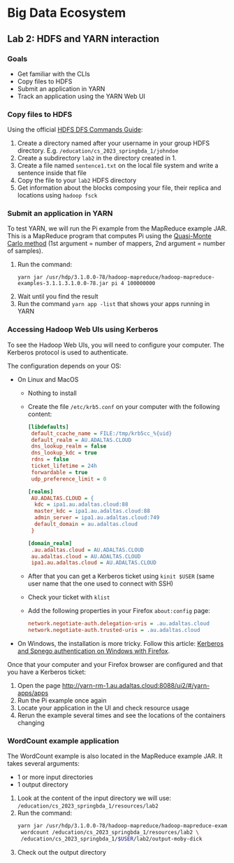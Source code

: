 # Big Data Ecosystem

## Lab 2: HDFS and YARN interaction

### Goals

- Get familiar with the CLIs
- Copy files to HDFS
- Submit an application in YARN
- Track an application using the YARN Web UI

### Copy files to HDFS

Using the official [HDFS DFS Commands Guide](https://hadoop.apache.org/docs/current/hadoop-project-dist/hadoop-common/FileSystemShell.html):

1. Create a directory named after your username in your group HDFS directory. E.g. `/education/cs_2023_springbda_1/johndoe`
2. Create a subdirectory `lab2` in the directory created in 1.
3. Create a file named `sentence1.txt` on the local file system and write a sentence inside that file
4. Copy the file to your `lab2` HDFS directory
5. Get information about the blocks composing your file, their replica and locations using `hadoop fsck`

### Submit an application in YARN

To test YARN, we will run the Pi example from the MapReduce example JAR. This is a MapReduce program that computes Pi using the [Quasi-Monte Carlo method](https://en.wikipedia.org/wiki/Quasi-Monte_Carlo_method) (1st argument = number of mappers, 2nd argument = number of samples).

1. Run the command:
   ```
   yarn jar /usr/hdp/3.1.0.0-78/hadoop-mapreduce/hadoop-mapreduce-examples-3.1.1.3.1.0.0-78.jar pi 4 100000000
   ```
2. Wait until you find the result
3. Run the command `yarn app -list` that shows your apps running in YARN

### Accessing Hadoop Web UIs using Kerberos

To see the Hadoop Web UIs, you will need to configure your computer. The Kerberos protocol is used to authenticate.

The configuration depends on your OS:

- On Linux and MacOS

  - Nothing to install
  - Create the file `/etc/krb5.conf` on your computer with the following content:

    ```ini
    [libdefaults]
     default_ccache_name = FILE:/tmp/krb5cc_%{uid}
     default_realm = AU.ADALTAS.CLOUD
     dns_lookup_realm = false
     dns_lookup_kdc = true
     rdns = false
     ticket_lifetime = 24h
     forwardable = true
     udp_preference_limit = 0

    [realms]
     AU.ADALTAS.CLOUD = {
      kdc = ipa1.au.adaltas.cloud:88
      master_kdc = ipa1.au.adaltas.cloud:88
      admin_server = ipa1.au.adaltas.cloud:749
      default_domain = au.adaltas.cloud
     }

    [domain_realm]
     .au.adaltas.cloud = AU.ADALTAS.CLOUD
     au.adaltas.cloud = AU.ADALTAS.CLOUD
     ipa1.au.adaltas.cloud = AU.ADALTAS.CLOUD
    ```

  - After that you can get a Kerberos ticket using `kinit $USER` (same user name that the one used to connect with SSH)
  - Check your ticket with `klist`
  - Add the following properties in your Firefox `about:config` page:
    ```ini
    network.negotiate-auth.delegation-uris = .au.adaltas.cloud
    network.negotiate-auth.trusted-uris = .au.adaltas.cloud
    ```

- On Windows, the installation is more tricky. Follow this article: [Kerberos and Spnego authentication on Windows with Firefox](https://www.adaltas.com/en/2019/11/04/windows-krb5-client-spnego/).

Once that your computer and your Firefox browser are configured and that you have a Kerberos ticket:

1. Open the page http://yarn-rm-1.au.adaltas.cloud:8088/ui2/#/yarn-apps/apps
2. Run the Pi example once again
3. Locate your application in the UI and check resource usage
4. Rerun the example several times and see the locations of the containers changing

### WordCount example application

The WordCount example is also located in the MapReduce example JAR. It takes several arguments:

- 1 or more input directories
- 1 output directory

1. Look at the content of the input directory we will use: `/education/cs_2023_springbda_1/resources/lab2`
2. Run the command:
   ```bash
   yarn jar /usr/hdp/3.1.0.0-78/hadoop-mapreduce/hadoop-mapreduce-examples-3.1.1.3.1.0.0-78.jar \
    wordcount /education/cs_2023_springbda_1/resources/lab2 \
    /education/cs_2023_springbda_1/$USER/lab2/output-moby-dick
   ```
3. Check out the output directory

